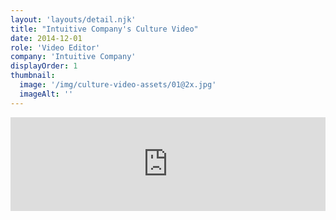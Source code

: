 ```yaml
---
layout: 'layouts/detail.njk'
title: "Intuitive Company's Culture Video"
date: 2014-12-01
role: 'Video Editor'
company: 'Intuitive Company'
displayOrder: 1
thumbnail:
  image: '/img/culture-video-assets/01@2x.jpg'
  imageAlt: ''
---
```


<div class='video-wrapper'><iframe src="https://player.vimeo.com/video/115742838" width="100%"  frameborder="0" allowfullscreen></iframe></div>
